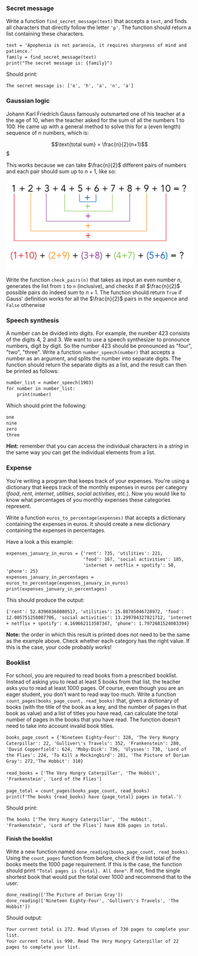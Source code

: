 ### Secret message

Write a function `find_secret_message(text)` that accepts a `text`, and finds all characters that directly follow the letter `'p'`. The function should return a list containing these characters.

    text = 'Apophenia is not paranoia, it requires sharpness of mind and patience.'
    family = find_secret_message(text)
    print("The secret message is: {family}")

Should print:

    The secret message is: ['o', 'h', 'a', 'n', 'a']

### Gaussian logic

Johann Karl Friedrich Gauss famously outsmarted one of his teacher at a the age of 10, when the teacher asked for the sum of all the numbers 1 to 100. He came up with a general method to solve this for a (even length) sequence of n numbers, which is:

$$\text{total sum} = \frac{n}{2}(n+1)$$$

This works because we can take $\frac{n}{2}$ different pairs of numbers and each pair should sum up to $n+1$, like so:

![](sum_numbers.png)

Write the function `check_pairs(n)` that takes as input an even number $n$, generates the list from `1` to `n` (inclusive), and checks if all $\frac{n}{2}$ possible pairs do indeed sum to $n + 1$. The function should return `True` if Gauss' definition works for all the $\frac{n}{2}$ pairs in the sequence and `False` otherwise

### Speech synthesis

A number can be divided into digits. For example, the number 423 consists of the digits 4, 2 and 3. We want to use a speech synthesizer to pronounce numbers, digit by digit. So the number 423 should be pronounced as "four", "two", "three". Write a function `number_speech(number)` that accepts a number as an argument, and splits the number into separate digits. The function should return the separate digits as a list, and the result can then be printed as follows:

    number_list = number_speech(1903)
    for number in number_list:
        print(number)

Which should print the following:

    one
    nine
    zero
    three

**Hint:** remember that you can access the individual characters in a _string_ in the same way you can get the individual elements from a list.

### Expense

You're writing a program that keeps track of your expenses. You're using a dictionary that keeps track of the monthly expenses in euros per category (_food_, _rent_, _internet_, _utilities_, _social activities_, etc.). Now you would like to know what percentages of you monthly expenses these categories represent.

Write a function  `euros_to_percentage(expenses)` that accepts a dictionary containing the expenses in euros. It should create a new dictionary containing the expenses in percentages.

Have a look a this example:

    expenses_january_in_euros = {'rent': 735, 'utilities': 221,
                                 'food': 167, 'social activities': 185,
                                 'internet + netflix + spotify': 58, 'phone': 25}
    expenses_january_in_percentages = euros_to_percentage(expenses_january_in_euros)
    print(expenses_january_in_percentages)

This should produce the output:


    {'rent': 52.83968368080517, 'utilities': 15.88785046728972, 'food': 12.005751258087706, 'social activities': 13.299784327821712, 'internet + netflix + spotify': 4.169662113587347, 'phone': 1.7972681524083394}


**Note:** the order in which this result is printed does not need to be the same as the example above. Check whether each category has the right value. If this is the case, your code probably works!

### Booklist

For school, you are required to read books from a prescribed booklist. Instead of asking you to read at least 5 books from that list, the teacher asks you to read at least 1000 pages. Of course, even though you are an eager student, you don't want to read way too much. Write a function `count_pages(books_page_count, read_books)` that, given a dictionary of books (with the title of the book as a key, and the number of pages in that book as value) and a list of titles you have read, can calculate the total number of pages in the books that you have read. The function doesn't need to take into account invalid book titles.

    books_page_count = {'Nineteen Eighty-Four': 328, 'The Very Hungry Caterpillar': 22, 'Gulliver\'s Travels': 352, 'Frankenstein': 280, 'David Copperfield': 624, 'Moby-Dick': 736, 'Ulysses': 730, 'Lord of the Flies': 224, 'To Kill a Mockingbird': 281, 'The Picture of Dorian Gray': 272,'The Hobbit': 310}

    read_books = ['The Very Hungry Caterpillar', 'The Hobbit', 'Frankenstein', 'Lord of the Flies']

    page_total = count_pages(books_page_count, read_books)
    print(f'The books {read_books} have {page_total} pages in total.')


Should print:

    The books ['The Very Hungry Caterpillar', 'The Hobbit', 'Frankenstein', 'Lord of the Flies'] have 836 pages in total.

#### Finish the booklist

Write a new function named `done_reading(books_page_count, read_books)`. Using the `count_pages` function from before, check if the list total of the books meets the 1000 page requirement. If this is the case, the function should print `"Total pages is {total}. All done"`. If not, find the single shortest book that would put the total over 1000 and recommend that to the user.

    done_reading(['The Picture of Dorian Gray'])
    done_reading(['Nineteen Eighty-Four', 'Gulliver\'s Travels', 'The Hobbit'])

Should output:

    Your current total is 272. Read Ulysses of 730 pages to complete your list.
    Your current total is 990. Read The Very Hungry Caterpillar of 22 pages to complete your list.
